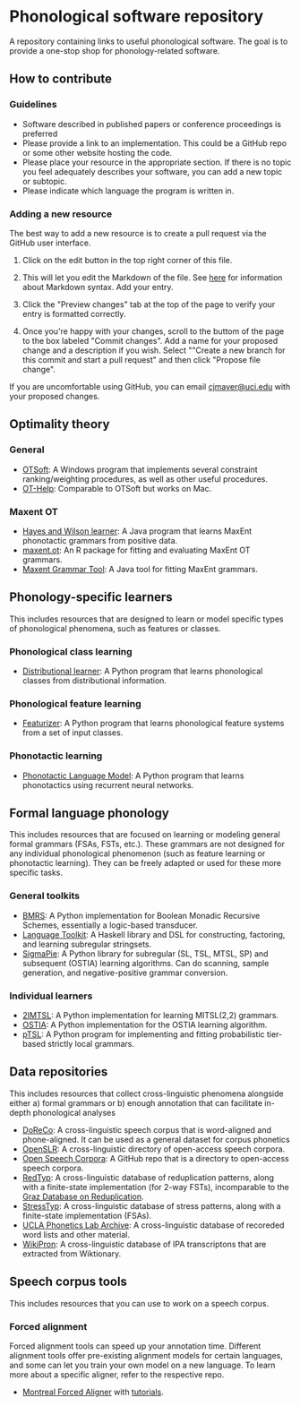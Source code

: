 # Phonological software repository

A repository containing links to useful phonological software. The goal is to provide a one-stop shop for phonology-related software.

## How to contribute

### Guidelines

* Software described in published papers or conference proceedings is preferred
* Please provide a link to an implementation. This could be a GitHub repo or some other website hosting the code.
* Please place your resource in the appropriate section. If there is no topic you feel adequately describes your software, you can add a new topic or subtopic.
* Please indicate which language the program is written in.

### Adding a new resource

The best way to add a new resource is to create a pull request via the GitHub user interface.

1. Click on the edit button in the top right corner of this file.

2. This will let you edit the Markdown of the file. See [here](https://docs.github.com/en/get-started/writing-on-github/getting-started-with-writing-and-formatting-on-github/basic-writing-and-formatting-syntax) for information about Markdown syntax. Add your entry.

3. Click the "Preview changes" tab at the top of the page to verify your entry is formatted correctly.

4. Once you're happy with your changes, scroll to the buttom of the page to the box labeled "Commit changes". Add a name for your proposed change and a description if you wish. Select ""Create a new branch for this commit and start a pull request" and then click "Propose file change".

If you are uncomfortable using GitHub, you can email cjmayer@uci.edu with your proposed changes.


## Optimality theory

### General
* [OTSoft](https://linguistics.ucla.edu/people/hayes/otsoft/): A Windows program that implements several constraint ranking/weighting procedures, as well as other useful procedures.
* [OT-Help](https://people.umass.edu/othelp/): Comparable to OTSoft but works on Mac. 

### Maxent OT
* [Hayes and Wilson learner](https://linguistics.ucla.edu/people/hayes/Phonotactics/index.htm): A Java program that learns MaxEnt phonotactic grammars from positive data.
* [maxent.ot](https://github.com/connormayer/maxent.ot): An R package for fitting and evaluating MaxEnt OT grammars.
* [Maxent Grammar Tool](https://linguistics.ucla.edu/people/hayes/MaxentGrammarTool/): A Java tool for fitting MaxEnt grammars.

## Phonology-specific learners
This includes resources that are designed to learn or model specific types of phonological phenomena, such as features or classes. 

### Phonological class learning
* [Distributional learner](https://github.com/connormayer/distributional_learning): A Python program that learns phonological classes from distributional information.

### Phonological feature learning
* [Featurizer](https://github.com/connormayer/featurizer): A Python program that learns phonological feature systems from a set of input classes.

### Phonotactic learning
* [Phonotactic Language Model](https://github.com/MaxAndrewNelson/Phonotactic_LM): A Python program that learns phonotactics using recurrent neural networks.

## Formal language phonology
This includes resources that are focused on learning or modeling general formal grammars (FSAs, FSTs, etc.). These grammars are not designed for any individual phonological phenomenon (such as feature learning or phonotactic learning). They can be freely adapted or used for these more specific tasks.

### General toolkits
* [BMRS](https://github.com/jhdeov/BMRS): A Python implementation for Boolean Monadic Recursive Schemes, essentially a logic-based transducer. 
* [Language Toolkit](https://github.com/vvulpes0/Language-Toolkit-2): A Haskell library and DSL for constructing, factoring, and learning subregular stringsets.
* [SigmaPie](https://github.com/alenaks/SigmaPie): A Python library for subregular (SL, TSL, MTSL, SP) and subsequent (OSTIA) learning algorithms. Can do scanning, sample generation, and negative-positive grammar conversion.
### Individual learners
* [2IMTSL](https://github.com/alenaks/2IMTSL): A Python implementation for learning MITSL(2,2) grammars. 
* [OSTIA](https://github.com/alenaks/OSTIA): A Python implementation for the OSTIA learning algorithm.
* [pTSL](https://github.com/connormayer/pTSL): A Python program for implementing and fitting probabilistic tier-based strictly local grammars.

## Data repositories
This includes resources that collect cross-linguistic phenomena alongside either a) formal grammars or b) enough annotation that can facilitate in-depth phonological analyses

* [DoReCo](https://doreco.huma-num.fr/): A cross-linguistic speech corpus that is word-aligned and phone-aligned. It can be used as a general dataset for corpus phonetics
* [OpenSLR](https://openslr.org/index.html): A cross-linguistic directory of open-access speech corpora. 
* [Open Speech Corpora](https://github.com/coqui-ai/open-speech-corpora): A GitHub repo that is a directory to open-access speech corpora. 
* [RedTyp](https://github.com/jhdeov/RedTyp): A cross-linguistic database of reduplication patterns, along with a finite-state implementation (for 2-way FSTs), incomparable to the [Graz Database on Reduplication](http://reduplication.uni-graz.at/).
* [StressTyp](http://st2.ullet.net/?): A cross-linguistic database of stress patterns, along with a finite-state implementation (FSAs). 
* [UCLA Phonetics Lab Archive](archive.phonetics.ucla.edu/): A cross-linguistic database of recoreded word lists and other material. 
* [WikiPron](https://github.com/CUNY-CL/wikipron/): A cross-linguistic database of IPA transcriptons that are extracted from Wiktionary. 

## Speech corpus tools
This includes resources that you can use to work on a speech corpus. 

### Forced alignment
Forced alignment tools can speed up your annotation time. Different alignment tools offer pre-existing alignment models for certain languages, and some can let you train your own model on a new language. To learn more about a specific aligner, refer to the respective repo. 

* [Montreal Forced Aligner](https://montreal-forced-aligner.readthedocs.io/en/latest/) with [tutorials](https://montreal-forced-aligner.readthedocs.io/en/latest/). 

